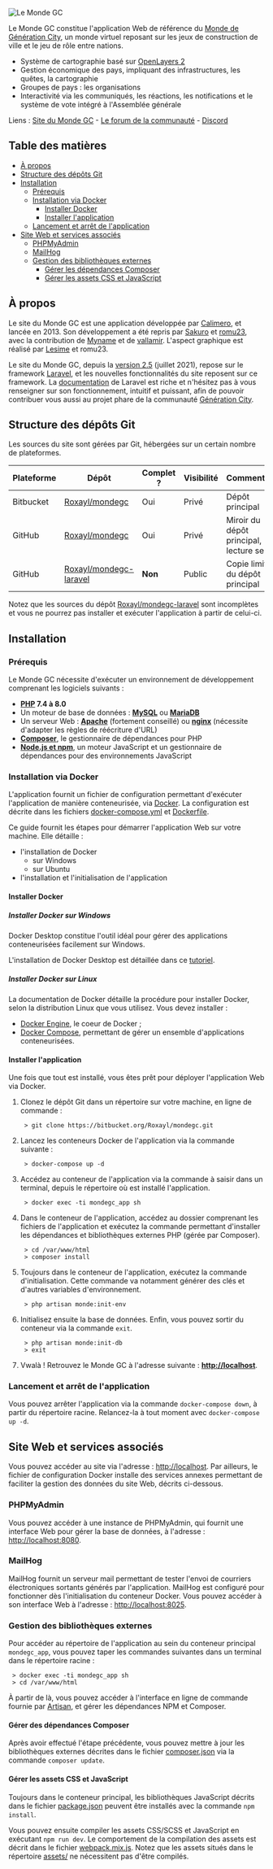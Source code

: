 
![Le Monde GC](https://generation-city.com/monde/assets/img/2019/logo-navbar.png)

Le Monde GC constitue l'application Web de référence du [Monde de Génération City](https://generation-city.com/monde/), 
un monde virtuel reposant sur les jeux de construction de ville et le jeu de rôle entre nations.

* Système de cartographie basé sur [OpenLayers 2](https://openlayers.org/two/)
* Gestion économique des pays, impliquant des infrastructures, les quêtes, la cartographie
* Groupes de pays : les organisations
* Interactivité via les communiqués, les réactions, les notifications et le système de vote intégré à l'Assemblée 
générale

Liens : [Site du Monde GC](https://generation-city.com/monde/) -
[Le forum de la communauté](https://www.forum-gc.com/) - [Discord](https://discord.gg/4VMfsaU)

## Table des matières

* [À propos](#à-propos)
* [Structure des dépôts Git](#structure-des-dépôts-git)
* [Installation](#installation)
    * [Prérequis](#prérequis)
    * [Installation via Docker](#installation-via-docker)
        * [Installer Docker](#installer-docker)
        * [Installer l'application](#installer-lapplication)
    * [Lancement et arrêt de l'application](#lancement-et-arrêt-de-lapplication)
* [Site Web et services associés](#site-web-et-services-associés)
  * [PHPMyAdmin](#phpmyadmin)
  * [MailHog](#mailhog)
  * [Gestion des bibliothèques externes](#gestion-des-bibliothèques-externes)
    * [Gérer les dépendances Composer](#gérer-des-dépendances-composer)
    * [Gérer les assets CSS et JavaScript](#gérer-les-assets-css-et-javascript)

## À propos

Le site du Monde GC est une application développée par [Calimero](https://www.forum-gc.com/u167), et lancée en 2013. 
Son développement a été repris par [Sakuro](https://www.forum-gc.com/u615) et [romu23](https://www.forum-gc.com/u81), 
avec la contribution de [Myname](https://www.forum-gc.com/u2345) et de [vallamir](https://www.forum-gc.com/u319). 
L'aspect graphique est réalisé par [Lesime](https://www.forum-gc.com/u23) et romu23.

Le site du Monde GC, depuis la [version 2.5](https://bitbucket.org/Roxayl/mondegc/src/release-2.5/) (juillet 2021), 
repose sur le framework [Laravel](https://laravel.com/), et les nouvelles fonctionnalités du site reposent sur ce 
framework. La [documentation](https://laravel.com/docs/8.x) de Laravel est riche et n'hésitez pas à vous renseigner sur 
son fonctionnement, intuitif et puissant, afin de pouvoir contribuer vous aussi au projet phare de la communauté 
[Génération City](http://www.forum-gc.com/).

## Structure des dépôts Git

Les sources du site sont gérées par Git, hébergées sur un certain nombre de plateformes.

 | Plateforme | Dépôt                                                               | Complet ? | Visibilité | Commentaires                             |
 | ---------- | ------------------------------------------------------------------- | --------- | ---------- | ---------------------------------------- |
 | Bitbucket  | [Roxayl/mondegc](https://bitbucket.org/Roxayl/mondegc/)             | Oui       | Privé      | Dépôt principal                          |
 | GitHub     | [Roxayl/mondegc](https://github.com/Roxayl/mondegc)                 | Oui       | Privé      | Miroir du dépôt principal, lecture seule |
 | GitHub     | [Roxayl/mondegc-laravel](https://github.com/Roxayl/mondegc-laravel) | **Non**   | Public     | Copie limitée du dépôt principal         |

Notez que les sources du dépôt [Roxayl/mondegc-laravel](https://github.com/Roxayl/mondegc-laravel) sont incomplètes
et vous ne pourrez pas installer et exécuter l'application à partir de celui-ci.

## Installation

### Prérequis

Le Monde GC nécessite d'exécuter un environnement de développement comprenant les logiciels suivants :

* **[PHP](https://www.php.net/) 7.4 à 8.0**
* Un moteur de base de données : **[MySQL](https://www.mysql.com/fr/)** ou **[MariaDB](https://mariadb.org/)**
* Un serveur Web : **[Apache](https://httpd.apache.org/)** (fortement conseillé) ou **[nginx](https://www.nginx.com/)**
(nécessite d'adapter les règles de réécriture d'URL)
* **[Composer](https://getcomposer.org/)**, le gestionnaire de dépendances pour PHP
* **[Node.js et npm](https://www.npmjs.com/get-npm)**, un moteur JavaScript et un gestionnaire de dépendances pour des environnements JavaScript

### Installation via Docker

L'application fournit un fichier de configuration permettant d'exécuter l'application de manière conteneurisée, via 
[Docker](https://fr.wikipedia.org/wiki/Docker_(logiciel)). La configuration est décrite dans les fichiers 
[docker-compose.yml](./docker-compose.yml) et [Dockerfile](./Dockerfile).

Ce guide fournit les étapes pour démarrer l'application Web sur votre machine. Elle détaille :

- l'installation de Docker
    - sur Windows
    - sur Ubuntu
- l'installation et l'initialisation de l'application

#### Installer Docker

##### Installer Docker sur Windows

Docker Desktop constitue l'outil idéal pour gérer des applications conteneurisées facilement sur Windows.

L'installation de Docker Desktop est détaillée dans ce [tutoriel](https://geekflare.com/fr/docker-desktop/).

##### Installer Docker sur Linux

La documentation de Docker détaille la procédure pour installer Docker, selon la distribution Linux que vous utilisez. 
Vous devez installer :

- [Docker Engine](https://docs.docker.com/engine/install/), le coeur de Docker ;
- [Docker Compose](https://docs.docker.com/compose/install/), permettant de gérer un ensemble d'applications 
conteneurisées.

#### Installer l'application

Une fois que tout est installé, vous êtes prêt pour déployer l'application Web via Docker.

1. Clonez le dépôt Git dans un répertoire sur votre machine, en ligne de commande :

   ```
    > git clone https://bitbucket.org/Roxayl/mondegc.git
   ```

2. Lancez les conteneurs Docker de l'application via la commande suivante :

   ```
    > docker-compose up -d
   ```

3. Accédez au conteneur de l'application via la commande à saisir dans un terminal, depuis le répertoire où est 
installé l'application.

   ```
    > docker exec -ti mondegc_app sh
   ```

4. Dans le conteneur de l'application, accédez au dossier comprenant les fichiers de l'application et exécutez la
commande permettant d'installer les dépendances et bibliothèques externes PHP (gérée par Composer).

   ```
    > cd /var/www/html
    > composer install
   ```

5. Toujours dans le conteneur de l'application, exécutez la commande d'initialisation. Cette commande va notamment
générer des clés et d'autres variables d'environnement.

   ```
    > php artisan monde:init-env
   ```

6. Initialisez ensuite la base de données. Enfin, vous pouvez sortir du conteneur via la commande ``exit``.

   ```
    > php artisan monde:init-db
    > exit
   ```

7. Vwalà ! Retrouvez le Monde GC à l'adresse suivante : **[http://localhost](http://localhost)**.

### Lancement et arrêt de l'application

Vous pouvez arrêter l'application via la commande ``docker-compose down``, à partir du répertoire racine. Relancez-la à 
tout moment avec ``docker-compose up -d``.

## Site Web et services associés

Vous pouvez accéder au site via l'adresse : [http://localhost](http://localhost). Par ailleurs, le fichier de 
configuration Docker installe des services annexes permettant de faciliter la gestion des données du site Web, décrits 
ci-dessous.

### PHPMyAdmin

Vous pouvez accéder à une instance de PHPMyAdmin, qui fournit une interface Web pour gérer la base de données, à 
l'adresse : [http://localhost:8080](http://localhost:8080).

### MailHog

MailHog fournit un serveur mail permettant de tester l'envoi de courriers électroniques sortants générés par 
l'application. MailHog est configuré pour fonctionner dès l'initialisation du conteneur Docker. Vous pouvez accéder à 
son interface Web à l'adresse : [http://localhost:8025](http://localhost:8025).

### Gestion des bibliothèques externes

Pour accéder au répertoire de l'application au sein du conteneur principal ``mondegc_app``, vous pouvez taper les 
commandes suivantes dans un terminal dans le répertoire racine :

   ```
    > docker exec -ti mondegc_app sh
    > cd /var/www/html
   ```

À partir de là, vous pouvez accéder à l'interface en ligne de commande fournie par 
[Artisan](https://laravel.com/docs/8.x/artisan), et gérer les dépendances NPM et Composer.

#### Gérer des dépendances Composer

Après avoir effectué l'étape précédente, vous pouvez mettre à jour les bibliothèques externes décrites dans le fichier 
[composer.json](./composer.json) via la commande ``composer update``.

#### Gérer les assets CSS et JavaScript

Toujours dans le conteneur principal, les bibliothèques JavaScript décrits dans le fichier 
[package.json](./package.json) peuvent être installés avec la commande ``npm install``.

Vous pouvez ensuite compiler les assets CSS/SCSS et JavaScript en exécutant ``npm run dev``. Le comportement de la 
compilation des assets est décrit dans le fichier [webpack.mix.js](./webpack.mix.js). Notez que les assets situés
dans le répertoire [assets/](./assets) ne nécessitent pas d'être compilés.
